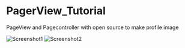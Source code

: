 # PagerView_Tutorial

PageView and Pagecontroller with open source to make profile image

![Screenshot1](https://github.com/iOS-Xcode/NavigationBarItem_Storyboard/tree/main/NavigationBarItem_Storyboard/screenshot1.png?raw=true "screenshot1")
![Screenshot2](https://github.com/iOS-Xcode/NavigationBarItem_Storyboard/tree/main/NavigationBarItem_Storyboard/screenshot2.png?raw=true "screenshot2")
